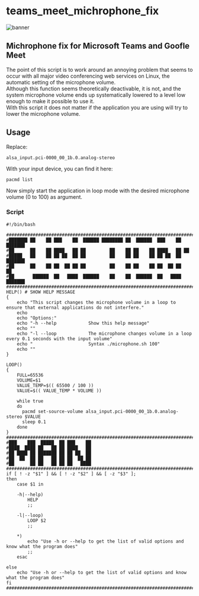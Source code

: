 # teams_meet_michrophone_fix

![banner](https://github.com/user-attachments/assets/7166869f-7044-4e72-95f0-6dddc45b82b1)

## Michrophone fix for Microsoft Teams and Goofle Meet

The point of this script is to work around an annoying problem that seems to occur with all major video conferencing web services on Linux, the automatic setting of the microphone volume. <br />
Although this function seems theoretically deactivable, it is not, and the system microphone volume ends up systematically lowered to a level low enough to make it possible to use it. <br />
With this script it does not matter if the application you are using will try to lower the microphone volume. <br />

## Usage
Replace:

    alsa_input.pci-0000_00_1b.0.analog-stereo

With your input device, you can find it here:

    pacmd list
    
Now simply start the application in loop mode with the desired microphone volume (0 to 100) as argument.

### Script 

```
#!/bin/bash

#############################################################################################################################################################################
#███████ ██    ██ ███    ██  ██████ ████████ ██  ██████  ███    ██ ███████
#██      ██    ██ ████   ██ ██         ██    ██ ██    ██ ████   ██ ██
#█████   ██    ██ ██ ██  ██ ██         ██    ██ ██    ██ ██ ██  ██ ███████
#██      ██    ██ ██  ██ ██ ██         ██    ██ ██    ██ ██  ██ ██      ██
#██       ██████  ██   ████  ██████    ██    ██  ██████  ██   ████ ███████
#############################################################################################################################################################################
HELP() # SHOW HELP MESSAGE
{
    echo "This script changes the microphone volume in a loop to ensure that external applications do not interfere."
    echo
    echo "Options:"
    echo "-h --help            Show this help message"
    echo ""
    echo "-l --loop            The microphone changes volume in a loop every 0.1 seconds with the input volume"
    echo "                     Syntax ./microphone.sh 100"
    echo ""
}

LOOP()
{
    FULL=65536
    VOLUME=$1
    VALUE_TEMP=$(( 65500 / 100 ))
    VALUE=$(( VALUE_TEMP * VOLUME ))

    while true
    do
      pacmd set-source-volume alsa_input.pci-0000_00_1b.0.analog-stereo $VALUE
      sleep 0.1
    done
}
#############################################################################################################################################################################
#███    ███  █████  ██ ███    ██
#████  ████ ██   ██ ██ ████   ██
#██ ████ ██ ███████ ██ ██ ██  ██
#██  ██  ██ ██   ██ ██ ██  ██ ██
#██      ██ ██   ██ ██ ██   ████
#############################################################################################################################################################################
if [ ! -z "$1" ] && [ ! -z "$2" ] && [ -z "$3" ];
then
    case $1 in

    -h|--help)
        HELP
        ;;

    -l|--loop)
        LOOP $2
        ;;

    *)
        echo "Use -h or --help to get the list of valid options and know what the program does"
        ;;
    esac

else
    echo "Use -h or --help to get the list of valid options and know what the program does"
fi
#############################################################################################################################################################################
```
